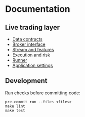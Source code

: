 # Documentation

## Live trading layer

- [Data contracts](live/data-contracts.md)
- [Broker interface](live/broker.md)
- [Stream and features](live/stream-features.md)
- [Execution and risk](live/execution-risk.md)
- [Runner](live/runner.md)
- [Application settings](settings.md)

## Development

Run checks before committing code:

```
pre-commit run --files <files>
make lint
make test
```
